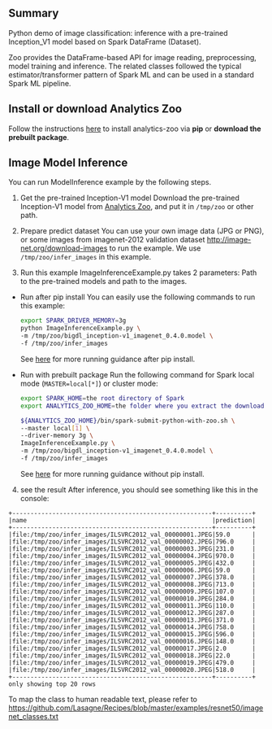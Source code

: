 ## Summary

Python demo of image classification: inference with a pre-trained Inception_V1 model based on Spark DataFrame (Dataset).

Zoo provides the DataFrame-based API for image reading, preprocessing, model training and inference. The related classes followed the typical estimator/transformer pattern of Spark ML and can be used in a standard Spark ML pipeline.

## Install or download Analytics Zoo

Follow the instructions [here](https://analytics-zoo.github.io/master/#PythonUserGuide/install/) to install analytics-zoo via __pip__ or __download the prebuilt package__.

## Image Model Inference
You can run ModelInference example by the following steps.

1. Get the pre-trained Inception-V1 model
Download the pre-trained Inception-V1 model from [Analytics Zoo](https://s3-ap-southeast-1.amazonaws.com/bigdl-models/imageclassification/imagenet/bigdl_inception-v1_imagenet_0.4.0.model),
and put it in `/tmp/zoo` or other path.

2. Prepare predict dataset
You can use your own image data (JPG or PNG), or some images from imagenet-2012 validation
dataset <http://image-net.org/download-images> to run the example. We use `/tmp/zoo/infer_images`
in this example.

3. Run this example
ImageInferenceExample.py takes 2 parameters: Path to the pre-trained models and path to the images.

- Run after pip install
You can easily use the following commands to run this example:
    ```bash
    export SPARK_DRIVER_MEMORY=3g
    python ImageInferenceExample.py \
    -m /tmp/zoo/bigdl_inception-v1_imagenet_0.4.0.model \
    -f /tmp/zoo/infer_images
    ```
    See [here](https://analytics-zoo.github.io/master/#PythonUserGuide/run/#run-after-pip-install) for more running guidance after pip install.

- Run with prebuilt package
Run the following command for Spark local mode (`MASTER=local[*]`) or cluster mode:
    ```bash
    export SPARK_HOME=the root directory of Spark
    export ANALYTICS_ZOO_HOME=the folder where you extract the downloaded Analytics Zoo zip package

    ${ANALYTICS_ZOO_HOME}/bin/spark-submit-python-with-zoo.sh \
    --master local[1] \
    --driver-memory 3g \
    ImageInferenceExample.py \
    -m /tmp/zoo/bigdl_inception-v1_imagenet_0.4.0.model \
    -f /tmp/zoo/infer_images
    ```
    See [here](https://analytics-zoo.github.io/master/#PythonUserGuide/run/#run-without-pip-install) for more running guidance without pip install.

4. see the result
After inference, you should see something like this in the console:
```
+-------------------------------------------------------+----------+
|name                                                   |prediction|
+-------------------------------------------------------+----------+
|file:/tmp/zoo/infer_images/ILSVRC2012_val_00000001.JPEG|59.0      |
|file:/tmp/zoo/infer_images/ILSVRC2012_val_00000002.JPEG|796.0     |
|file:/tmp/zoo/infer_images/ILSVRC2012_val_00000003.JPEG|231.0     |
|file:/tmp/zoo/infer_images/ILSVRC2012_val_00000004.JPEG|970.0     |
|file:/tmp/zoo/infer_images/ILSVRC2012_val_00000005.JPEG|432.0     |
|file:/tmp/zoo/infer_images/ILSVRC2012_val_00000006.JPEG|59.0      |
|file:/tmp/zoo/infer_images/ILSVRC2012_val_00000007.JPEG|378.0     |
|file:/tmp/zoo/infer_images/ILSVRC2012_val_00000008.JPEG|713.0     |
|file:/tmp/zoo/infer_images/ILSVRC2012_val_00000009.JPEG|107.0     |
|file:/tmp/zoo/infer_images/ILSVRC2012_val_00000010.JPEG|284.0     |
|file:/tmp/zoo/infer_images/ILSVRC2012_val_00000011.JPEG|110.0     |
|file:/tmp/zoo/infer_images/ILSVRC2012_val_00000012.JPEG|287.0     |
|file:/tmp/zoo/infer_images/ILSVRC2012_val_00000013.JPEG|371.0     |
|file:/tmp/zoo/infer_images/ILSVRC2012_val_00000014.JPEG|758.0     |
|file:/tmp/zoo/infer_images/ILSVRC2012_val_00000015.JPEG|596.0     |
|file:/tmp/zoo/infer_images/ILSVRC2012_val_00000016.JPEG|148.0     |
|file:/tmp/zoo/infer_images/ILSVRC2012_val_00000017.JPEG|2.0       |
|file:/tmp/zoo/infer_images/ILSVRC2012_val_00000018.JPEG|22.0      |
|file:/tmp/zoo/infer_images/ILSVRC2012_val_00000019.JPEG|479.0     |
|file:/tmp/zoo/infer_images/ILSVRC2012_val_00000020.JPEG|518.0     |
+-------------------------------------------------------+----------+
only showing top 20 rows
```

To map the class to human readable text, please refer to https://github.com/Lasagne/Recipes/blob/master/examples/resnet50/imagenet_classes.txt 
